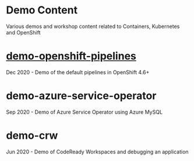 # Demo Content

Various demos and workshop content related to Containers, Kubernetes and OpenShift

# [demo-openshift-pipelines](demo-openshift-pipelines/)

Dec 2020 - Demo of the default pipelines in OpenShift 4.6+

# demo-azure-service-operator

Sep 2020 - Demo of Azure Service Operator using Azure MySQL 

# demo-crw

Jun 2020 - Demo of CodeReady Workspaces and debugging an application 

